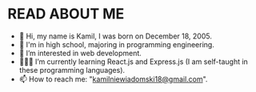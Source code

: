 # READ ABOUT ME

- 👋 Hi, my name is Kamil, I was born on December 18, 2005.
- 🏫 I'm in high school, majoring in programming engineering.
- 👀 I’m interested in web development.
- 👨🏻‍💻 I’m currently learning React.js and Express.js (I am self-taught in these programming languages).
- 📫 How to reach me: "kamilniewiadomski18@gmail.com".